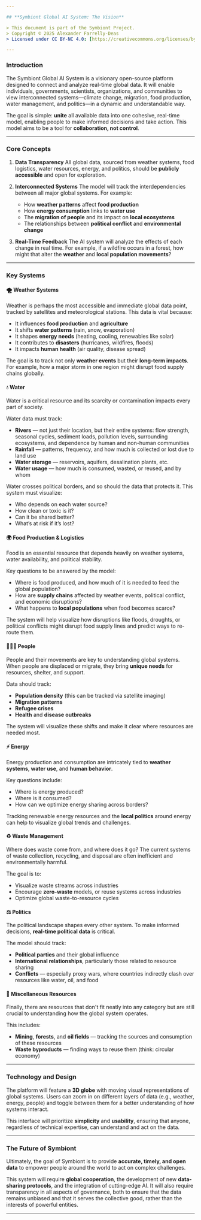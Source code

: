 ```yaml
---

## **Symbiont Global AI System: The Vision**

> This document is part of the Symbiont Project.
> Copyright © 2025 Alexander Farrelly-Deas
> Licensed under CC BY-NC 4.0: [https://creativecommons.org/licenses/by-nc/4.0/](https://creativecommons.org/licenses/by-nc/4.0/)

---
```


### **Introduction**

The Symbiont Global AI System is a visionary open-source platform designed to connect and analyze real-time global data. It will enable individuals, governments, scientists, organizations, and communities to view interconnected systems—climate change, migration, food production, water management, and politics—in a dynamic and understandable way.

The goal is simple: **unite** all available data into one cohesive, real-time model, enabling people to make informed decisions and take action. This model aims to be a tool for **collaboration, not control**.

---

### **Core Concepts**

1. **Data Transparency**
   All global data, sourced from weather systems, food logistics, water resources, energy, and politics, should be **publicly accessible** and open for exploration.

2. **Interconnected Systems**
   The model will track the interdependencies between all major global systems. For example:

   * How **weather patterns** affect **food production**
   * How **energy consumption** links to **water use**
   * The **migration of people** and its impact on **local ecosystems**
   * The relationships between **political conflict** and **environmental change**

3. **Real-Time Feedback**
   The AI system will analyze the effects of each change in real time. For example, if a wildfire occurs in a forest, how might that alter the **weather** and **local population movements**?

---

### **Key Systems**

#### 🌪️ **Weather Systems**

Weather is perhaps the most accessible and immediate global data point, tracked by satellites and meteorological stations. This data is vital because:

* It influences **food production** and **agriculture**
* It shifts **water patterns** (rain, snow, evaporation)
* It shapes **energy needs** (heating, cooling, renewables like solar)
* It contributes to **disasters** (hurricanes, wildfires, floods)
* It impacts **human health** (air quality, disease spread)

The goal is to track not only **weather events** but their **long-term impacts**. For example, how a major storm in one region might disrupt food supply chains globally.

#### 💧 **Water**

Water is a critical resource and its scarcity or contamination impacts every part of society.

Water data must track:

* **Rivers** — not just their location, but their entire systems: flow strength, seasonal cycles, sediment loads, pollution levels, surrounding ecosystems, and dependence by human and non-human communities
* **Rainfall** — patterns, frequency, and how much is collected or lost due to land use
* **Water storage** — reservoirs, aquifers, desalination plants, etc.
* **Water usage** — how much is consumed, wasted, or reused, and by whom

Water crosses political borders, and so should the data that protects it. This system must visualize:

* Who depends on each water source?
* How clean or toxic is it?
* Can it be shared better?
* What’s at risk if it’s lost?

#### 🌍 **Food Production & Logistics**

Food is an essential resource that depends heavily on weather systems, water availability, and political stability.

Key questions to be answered by the model:

* Where is food produced, and how much of it is needed to feed the global population?
* How are **supply chains** affected by weather events, political conflict, and economic disruptions?
* What happens to **local populations** when food becomes scarce?

The system will help visualize how disruptions like floods, droughts, or political conflicts might disrupt food supply lines and predict ways to re-route them.

#### 🧑‍🤝‍🧑 **People**

People and their movements are key to understanding global systems. When people are displaced or migrate, they bring **unique needs** for resources, shelter, and support.

Data should track:

* **Population density** (this can be tracked via satellite imaging)
* **Migration patterns**
* **Refugee crises**
* **Health** and **disease outbreaks**

The system will visualize these shifts and make it clear where resources are needed most.

#### ⚡ **Energy**

Energy production and consumption are intricately tied to **weather systems**, **water use**, and **human behavior**.

Key questions include:

* Where is energy produced?
* Where is it consumed?
* How can we optimize energy sharing across borders?

Tracking renewable energy resources and the **local politics** around energy can help to visualize global trends and challenges.

#### ♻️ **Waste Management**

Where does waste come from, and where does it go? The current systems of waste collection, recycling, and disposal are often inefficient and environmentally harmful.

The goal is to:

* Visualize waste streams across industries
* Encourage **zero-waste** models, or reuse systems across industries
* Optimize global waste-to-resource cycles

#### ⚖️ **Politics**

The political landscape shapes every other system. To make informed decisions, **real-time political data** is critical.

The model should track:

* **Political parties** and their global influence
* **International relationships**, particularly those related to resource sharing
* **Conflicts** — especially proxy wars, where countries indirectly clash over resources like water, oil, and food

#### 🌱 **Miscellaneous Resources**

Finally, there are resources that don't fit neatly into any category but are still crucial to understanding how the global system operates.

This includes:

* **Mining**, **forests**, and **oil fields** — tracking the sources and consumption of these resources
* **Waste byproducts** — finding ways to reuse them (think: circular economy)

---

### **Technology and Design**

The platform will feature a **3D globe** with moving visual representations of global systems. Users can zoom in on different layers of data (e.g., weather, energy, people) and toggle between them for a better understanding of how systems interact.

This interface will prioritize **simplicity** and **usability**, ensuring that anyone, regardless of technical expertise, can understand and act on the data.

---

### **The Future of Symbiont**

Ultimately, the goal of Symbiont is to provide **accurate, timely, and open data** to empower people around the world to act on complex challenges.

This system will require **global cooperation**, the development of new **data-sharing protocols**, and the integration of cutting-edge AI. It will also require transparency in all aspects of governance, both to ensure that the data remains unbiased and that it serves the collective good, rather than the interests of powerful entities.

---


